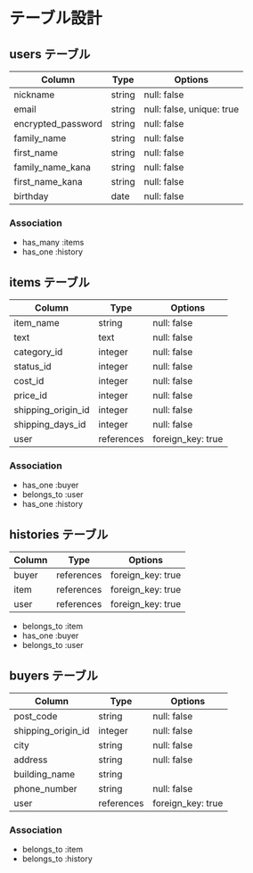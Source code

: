 # テーブル設計

## users テーブル

| Column             | Type   | Options                   |
| ------------------ | ------ | ------------------------- |
| nickname           | string | null: false               |
| email              | string | null: false, unique: true |
| encrypted_password | string | null: false               |
| family_name        | string | null: false               |
| first_name         | string | null: false               |
| family_name_kana   | string | null: false               |
| first_name_kana    | string | null: false               |
| birthday           | date   | null: false               |

### Association

- has_many :items
- has_one :history

## items テーブル

| Column             | Type        | Options           |
| ------------------ | ----------- | ----------------- |
| item_name          | string      | null: false       |
| text               | text        | null: false       |
| category_id        | integer     | null: false       |
| status_id          | integer     | null: false       |
| cost_id            | integer     | null: false       |
| price_id           | integer     | null: false       |
| shipping_origin_id | integer     | null: false       |
| shipping_days_id   | integer     | null: false       |
| user               | references  | foreign_key: true |

### Association

- has_one :buyer
- belongs_to :user
- has_one :history

## histories テーブル

| Column             | Type        | Options           |
| ------------------ | ----------- | ----------------- |
| buyer              | references  | foreign_key: true |
| item               | references  | foreign_key: true |
| user               | references  | foreign_key: true |

- belongs_to :item
- has_one :buyer
- belongs_to :user

## buyers テーブル

| Column             | Type       | Options           |
| ------------------ | ---------- | ----------------- |
| post_code          | string     | null: false       |
| shipping_origin_id | integer    | null: false       |
| city               | string     | null: false       |
| address            | string     | null: false       |
| building_name      | string     |                   |
| phone_number       | string     | null: false       |
| user               | references | foreign_key: true |

### Association

- belongs_to :item
- belongs_to :history
